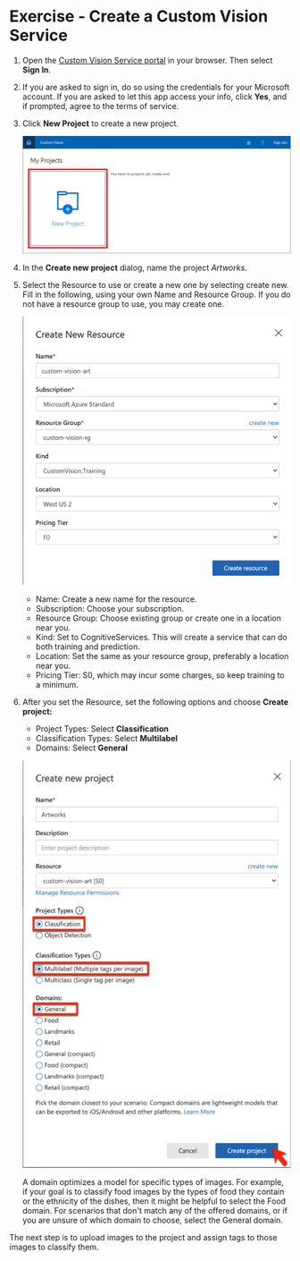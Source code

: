# Exercise - Create a Custom Vision Service

1. Open the [Custom Vision Service portal](https://www.customvision.ai/?azure-portal=true) in your browser. Then select **Sign In**.

1. If you are asked to sign in, do so using the credentials for your Microsoft account. If you are asked to let this app access your info, click **Yes**, and if prompted, agree to the terms of service.

1. Click **New Project** to create a new project.

    ![Screenshot of the Custom Vision Service portal with the New Project option highlighted](media/1-portal-click-new-project.png)

1. In the **Create new project** dialog, name the project *Artworks*.
1. Select the Resource to use or create a new one by selecting create new. Fill in the following, using your own Name and Resource Group. If you do not have a resource group to use, you may create one.

    ![Screen shot of creating a new resource.](media/custom-vision-create-resource-ss.png)

    - Name: Create a new name for the resource.
    - Subscription: Choose your subscription.
    - Resource Group: Choose existing group or create one in a location near you.
    - Kind: Set to CognitiveServices. This will create a service that can do both training and prediction.
    - Location: Set the same as your resource group, preferably a location near you.
    - Pricing Tier: S0, which may incur some charges, so keep training to a minimum.

1. After you set the Resource, set the following options and choose **Create project:**
    - Project Types: Select **Classification**
    - Classification Types: Select **Multilabel**
    - Domains: Select **General**

    ![Screen shot of creating a new project with required fields highlighted.](media/custom-vision-create-project-ssm.png)

    A domain optimizes a model for specific types of images. For example, if your goal is to classify food images by the types of food they contain or the ethnicity of the dishes, then it might be helpful to select the Food domain. For scenarios that don't match any of the offered domains, or if you are unsure of which domain to choose, select the General domain.

The next step is to upload images to the project and assign tags to those images to classify them.
